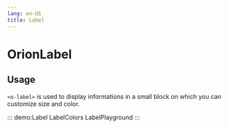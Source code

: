```yaml
---
lang: en-US
title: Label
---
```


# OrionLabel

## Usage

`<o-label>` is used to display informations in a small block on which you can customize size and color.


::: demo:Label
LabelColors
LabelPlayground
:::

<attribute-table/>
